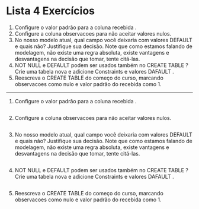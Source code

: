 # Lista 4 Exercícios

1. Configure o valor padrão para a coluna recebida .
2. Configure a coluna observacoes para não aceitar valores nulos.
3. No nosso modelo atual, qual campo você deixaria com valores DEFAULT e quais não? Justifique sua decisão. Note que como estamos falando de modelagem, não existe uma regra absoluta, existe vantagens e desvantagens na decisão que tomar, tente citá-las.
4. NOT NULL e DEFAULT podem ser usados também no CREATE TABLE ? Crie uma tabela nova e adicione Constraints e valores DAFAULT .
5. Reescreva o CREATE TABLE do começo do curso, marcando observacoes como nulo e valor padrão do recebida como 1.

---

1. Configure o valor padrão para a coluna recebida .

```sql
```

2. Configure a coluna observacoes para não aceitar valores nulos.

```sql
```

3. No nosso modelo atual, qual campo você deixaria com valores DEFAULT e quais não? Justifique sua decisão. Note que como estamos falando de modelagem, não existe uma regra absoluta, existe vantagens e desvantagens na decisão que tomar, tente citá-las.

```sql
```

4. NOT NULL e DEFAULT podem ser usados também no CREATE TABLE ? Crie uma tabela nova e adicione Constraints e valores DAFAULT .

```sql
```

5. Reescreva o CREATE TABLE do começo do curso, marcando observacoes como nulo e valor padrão do recebida como 1.

```sql
```

